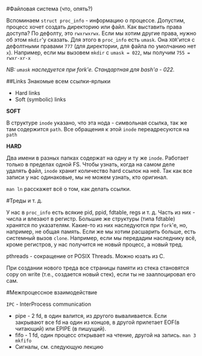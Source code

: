 #Файловая система (что, опять?)

Вспоминаем `struct proc_info` - информацию о процессе. 
Допустим, процесс хочет создать директорию или файл. Как выставить права доступа? 
По дефолту, это `rwxrwxrwx`. Если мы хотим другие права, нужно об этом `mkdir`'у сказать.
Для этого в `proc_info` есть `umask`. Она `XOR`'ится с дефолтными правами `777` (для директории, для файла по умолчанию нет `x`).
Например, если мы вызовем `mkdir` с `umask = 022`, мы получим `755 = rwxr-xr-x`

*NB: `umask` наследуется при fork'e. Стандартная для bash'a - 022.*

##Links
Знакомые всем ссылки-ярлыки

* Hard links
* Soft (symbolic) links
 
**SOFT**

В структуре `inode` указано, что эта нода - символьная ссылка, так же там содержится `path`. 
Все обращения к этой `inode` переадресуются на `path`

**HARD**

Два имени в разных папках содержат на одну и ту же `inode`. Работает только в пределах одной FS.
Чтобы узнать, когда на самом деле удалять файл, `inode` хранит количество hard ссылок на неё.
Так как все записи у нас одинаковые, мы не можем узнать, кто оригинал. 

`man ln` расскажет всё о том, как делать ссылки.

#Треды и т. д.

У нас в `proc_info` есть всякие pid, ppid, fdtable, regs и т. д. Часть из них - числа и влезают в регистр.
Большие же структуры (типа fdtable) хранятся по указателям. Какие-то из них наследуются при `fork`'e, но, например, не общая память.
Если же мы хотим расшарить больше, есть системный вызов `clone`. Например, если мы передадим наследнику всё, кроме регистров, у нас получится не новый процесс, а новый тред.

pthreads - сокращение от POSIX Threads. Можно юзать из С. 

При создании нового треда все страницы памяти из стека становятся copy on write (т.е., создается новый стек), если ты не зааллоцировал его сам.

#Межпроцессное взаимодействие

`IPC` - InterProcess communication

* pipe - 2 fd, в один валится, из другого вываливается. Если закрывают все fd на один из концов, в другой прилетает EOF(в читающий) или EPIPE (в пишущий).
* fifo - 1 fd, один процесс открывает на чтение, другой на запись. `man 3 mkfifo`
* Сигналы, см. следующую лекцию
